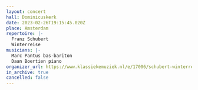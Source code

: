 ```yaml
---
layout: concert
hall: Dominicuskerk
date: 2023-02-26T19:15:45.020Z
place: Amsterdam
repertoire: |-
  Franz Schubert 
  Winterreise
musicians: |-
  Marc Pantus bas-bariton
  Daan Boertien piano
organizer_url: https://www.klassiekemuziek.nl/e/17006/schubert-winterreise-met-marc-pantus
in_archive: true
cancelled: false
---
```

